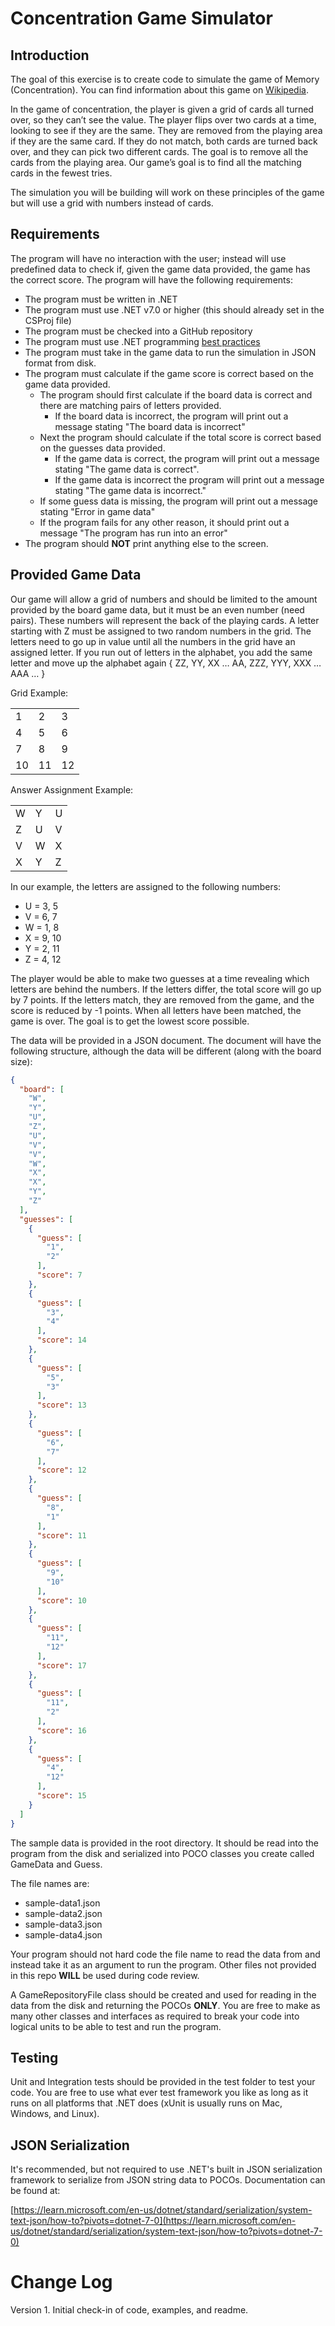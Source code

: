 # Concentration Game Simulator

## Introduction

The goal of this exercise is to create code to simulate the game of Memory (Concentration). You can find information
about this game on [Wikipedia](https://en.wikipedia.org/wiki/Concentration_(card_game)).

In the game of concentration, the player is given a grid of cards all turned over, so they can’t see the value. The
player flips over two cards at a time, looking to see if they are the same. They are removed from the playing area if
they are the same card. If they do not match, both cards are turned back over, and they can pick two different cards.
The goal is to remove all the cards from the playing area. Our game’s goal is to find all the matching cards in the
fewest tries.

The simulation you will be building will work on these principles of the game but will use a grid with numbers instead of cards.

## Requirements

The program will have no interaction with the user; instead will use predefined data to check if, given the game data
provided, the game has the correct score. The program will have the following requirements:

- The program must be written in .NET 
- The program must use .NET v7.0 or higher (this should already set in the CSProj file)
- The program must be checked into a GitHub repository
- The program must use .NET programming [best practices](https://learn.microsoft.com/en-us/dotnet/csharp/fundamentals/coding-style/coding-conventions)
- The program must take in the game data to run the simulation in JSON format from disk.  
- The program must calculate if the game score is correct based on the game data provided.
    - The program should first calculate if the board data is correct and there are matching pairs of letters provided.
      - If the board data is incorrect, the program will print out a message stating "The board data is incorrect"
    - Next the program should calculate if the total score is correct based on the guesses data provided.
        - If the game data is correct, the program will print out a message stating "The game data is correct".
        - If the game data is incorrect the program will print out a message stating "The game data is incorrect."
    - If some guess data is missing, the program will print out a message stating "Error in game data"
    - If the program fails for any other reason, it should print out a message "The program has run into an error"
- The program should **NOT** print anything else to the screen. 

## Provided Game Data

Our game will allow a grid of numbers and should be limited to the amount provided by the board game data, but it must be an even number (need pairs). These numbers will represent the back of the playing cards. A letter starting with Z must be assigned to two random numbers in the grid.  The letters need to go up in value until all the numbers in the grid have an assigned letter. If you run out of letters in the alphabet, you add the same letter and move up the alphabet again { ZZ, YY, XX … AA, ZZZ, YYY, XXX … AAA … }

Grid Example:

|     |     |     |
|---|---|---|
| 1   | 2   | 3   |
| 4   | 5   | 6   |
| 7   | 8   | 9   |
| 10  | 11  | 12  |

Answer Assignment Example:

|     |     |     |
|-----|-----|-----|
| W   | Y   | U   |
| Z   | U   | V   |
| V   | W   | X   |
| X   | Y   | Z   |

In our example, the letters are assigned to the following numbers:

- U = 3, 5
- V = 6, 7
- W = 1, 8
- X = 9, 10
- Y = 2, 11
- Z = 4, 12

The player would be able to make two guesses at a time revealing which letters are behind the numbers. If the letters
differ, the total score will go up by 7 points. If the letters match, they are removed from the game, and the score is reduced by -1 points. When all letters have been matched, the game is over. The goal is to get the lowest score possible.

The data will be provided in a JSON document. The document will have the following structure, although the data will be different (along with the board size):

```json
{
  "board": [
    "W",
    "Y",
    "U",
    "Z",
    "U",
    "V",
    "V",
    "W",
    "X",
    "X",
    "Y",
    "Z"
  ],
  "guesses": [
    {
      "guess": [
        "1",
        "2"
      ],
      "score": 7
    },
    {
      "guess": [
        "3",
        "4"
      ],
      "score": 14
    },
    {
      "guess": [
        "5",
        "3"
      ],
      "score": 13
    },
    {
      "guess": [
        "6",
        "7"
      ],
      "score": 12
    },
    {
      "guess": [
        "8",
        "1"
      ],
      "score": 11
    },
    {
      "guess": [
        "9",
        "10"
      ],
      "score": 10
    },
    {
      "guess": [
        "11",
        "12"
      ],
      "score": 17
    },
    {
      "guess": [
        "11",
        "2"
      ],
      "score": 16
    },
    {
      "guess": [
        "4",
        "12"
      ],
      "score": 15
    }
  ]
}
```

The sample data is provided in the root directory.  It should be read into the program from the disk and serialized into POCO classes you create called GameData and Guess.  

The file names are:
 - sample-data1.json
 - sample-data2.json
 - sample-data3.json
- sample-data4.json

Your program should not hard code the file name to read the data from and instead take it as an argument to run the program.  Other files not provided in this repo **WILL** be used during code review.

A GameRepositoryFile class should be created and used for reading in the data from the disk and returning the POCOs **ONLY**.  You are free to make as many other classes and interfaces as required to break your code into logical units to be able to test and run the program.  

## Testing
Unit and Integration tests should be provided in the test folder to test your code.  You are free to use what ever test framework you like as long as it runs on all platforms that .NET does (xUnit is usually runs on Mac, Windows, and Linux).


## JSON Serialization

It's recommended, but not required to use .NET's built in JSON serialization framework to serialize from JSON string data to POCOs.  Documentation can be found at:

[https://learn.microsoft.com/en-us/dotnet/standard/serialization/system-text-json/how-to?pivots=dotnet-7-0](https://learn.microsoft.com/en-us/dotnet/standard/serialization/system-text-json/how-to?pivots=dotnet-7-0)


Change Log
==========
Version 1.  Initial check-in of code, examples, and readme.